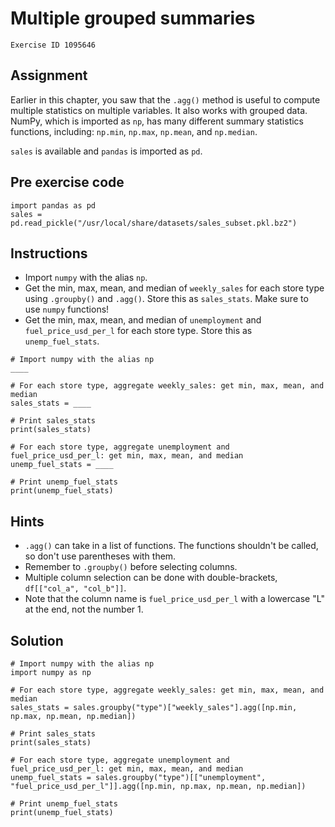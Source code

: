 
#  Multiple grouped summaries

```
Exercise ID 1095646
```

##  Assignment 

Earlier in this chapter, you saw that the `.agg()` method is useful to compute multiple statistics on multiple variables. It also works with grouped data. NumPy, which is imported as `np`, has many different summary statistics functions, including: `np.min`, `np.max`, `np.mean`, and `np.median`.

`sales` is available and `pandas` is imported as `pd`.

##  Pre exercise code 

```
import pandas as pd
sales = pd.read_pickle("/usr/local/share/datasets/sales_subset.pkl.bz2")
```



##  Instructions 

- Import `numpy` with the alias `np`.
- Get the min, max, mean, and median of `weekly_sales` for each store type using `.groupby()` and `.agg()`. Store this as `sales_stats`. Make sure to use `numpy` functions!
- Get the min, max, mean, and median of `unemployment` and `fuel_price_usd_per_l` for each store type. Store this as `unemp_fuel_stats`.



```
# Import numpy with the alias np
____

# For each store type, aggregate weekly_sales: get min, max, mean, and median
sales_stats = ____

# Print sales_stats
print(sales_stats)

# For each store type, aggregate unemployment and fuel_price_usd_per_l: get min, max, mean, and median
unemp_fuel_stats = ____

# Print unemp_fuel_stats
print(unemp_fuel_stats)
```

##  Hints 

- `.agg()` can take in a list of functions. The functions shouldn't be called, so don't use parentheses with them.
- Remember to `.groupby()` before selecting columns.
- Multiple column selection can be done with double-brackets, `df[["col_a", "col_b"]]`.
- Note that the column name is `fuel_price_usd_per_l` with a lowercase "L" at the end, not the number 1.



##  Solution 

```
# Import numpy with the alias np
import numpy as np

# For each store type, aggregate weekly_sales: get min, max, mean, and median
sales_stats = sales.groupby("type")["weekly_sales"].agg([np.min, np.max, np.mean, np.median])

# Print sales_stats
print(sales_stats)

# For each store type, aggregate unemployment and fuel_price_usd_per_l: get min, max, mean, and median
unemp_fuel_stats = sales.groupby("type")[["unemployment", "fuel_price_usd_per_l"]].agg([np.min, np.max, np.mean, np.median])

# Print unemp_fuel_stats
print(unemp_fuel_stats)
```


